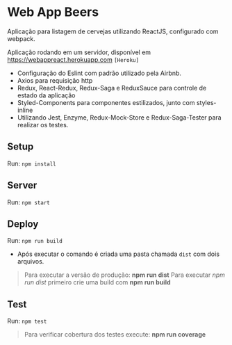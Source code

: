 # Web App Beers

Aplicação para listagem de cervejas utilizando ReactJS, configurado com webpack.

Aplicação rodando em um servidor, disponível em https://webappreact.herokuapp.com `[Heroku]`

- Configuração do Eslint com padrão utilizado pela Airbnb.
- Axios para requisição http
- Redux, React-Redux, Redux-Saga e ReduxSauce para controle de estado da aplicação
- Styled-Components para componentes estilizados, junto com styles-inline
- Utilizando Jest, Enzyme, Redux-Mock-Store e Redux-Saga-Tester para realizar os testes.

## Setup

Run: `npm install`

## Server

Run: `npm start`

## Deploy

Run: `npm run build`

- Após executar o comando é criada uma pasta chamada `dist` com dois arquivos.
> Para executar a versão de produção: **npm run dist**
> Para executar *npm run dist* primeiro crie uma build com **npm run build**

## Test

Run: `npm test`

> Para verificar cobertura dos testes execute: **npm run coverage**
